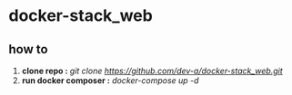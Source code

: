 # docker-stack_web
## how to

 1. **clone repo :** *git clone https://github.com/dev-a/docker-stack_web.git*
 2. **run docker composer :** *docker-compose up -d*

